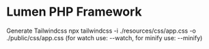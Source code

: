 # Lumen PHP Framework

Generate Tailwindcss
npx tailwindcss -i ./resources/css/app.css -o ./public/css/app.css
(for watch use: --watch, for minify use: --minify)